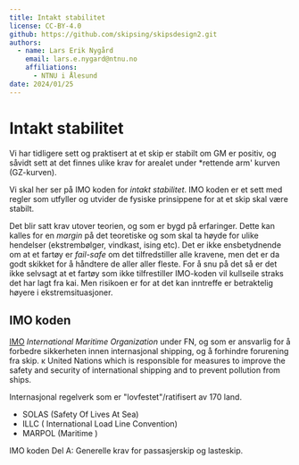 ```yaml
---
title: Intakt stabilitet
license: CC-BY-4.0
github: https://github.com/skipsing/skipsdesign2.git
authors:
  - name: Lars Erik Nygård 
    email: lars.e.nygard@ntnu.no
    affiliations:
      - NTNU i Ålesund
date: 2024/01/25
---
```


# Intakt stabilitet 

Vi har tidligere sett og praktisert at et skip er stabilt om GM er positiv, og såvidt sett at det finnes ulike krav for arealet under *rettende arm' kurven (GZ-kurven).

Vi skal her ser på IMO koden for *intakt stabilitet*. IMO koden er et sett med regler som utfyller og utvider de fysiske prinsippene for at et skip skal være stabilt. 

Det blir satt krav utover teorien, og som er bygd på erfaringer. Dette kan kalles for en *margin* på det teoretiske og som skal ta høyde for ulike hendelser (ekstrembølger, vindkast, ising etc). Det er ikke ensbetydnende om at et fartøy er *fail-safe* om det tilfredstiller alle kravene, men det er da godt skikket for å håndtere de aller aller fleste. For å snu på det så er det ikke selvsagt at et fartøy som ikke tilfrestiller IMO-koden vil kullseile straks det har lagt fra kai. Men risikoen er for at det kan inntreffe er betraktelig høyere i ekstremsituasjoner.

 ## IMO koden

[IMO](https://www.imo.org/) *International Maritime Organization* under FN, og som er ansvarlig for å forbedre sikkerheten innen internasjonal shipping, og å forhindre forurening fra skip. ĸ United Nations which is responsible for measures to improve the safety and security of international shipping and to prevent pollution from ships. 

Internasjonal regelverk som er "lovfestet"/ratifisert av 170 land. 

- SOLAS (Safety  Of Lives At Sea)
- ILLC  ( International Load Line Convention)
- MARPOL (Maritime )


IMO koden Del A: Generelle krav for passasjerskip og lasteskip. 

